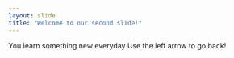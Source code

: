 ```yaml
---
layout: slide
title: "Welcome to our second slide!"
---
```

You learn something new everyday
Use the left arrow to go back!
